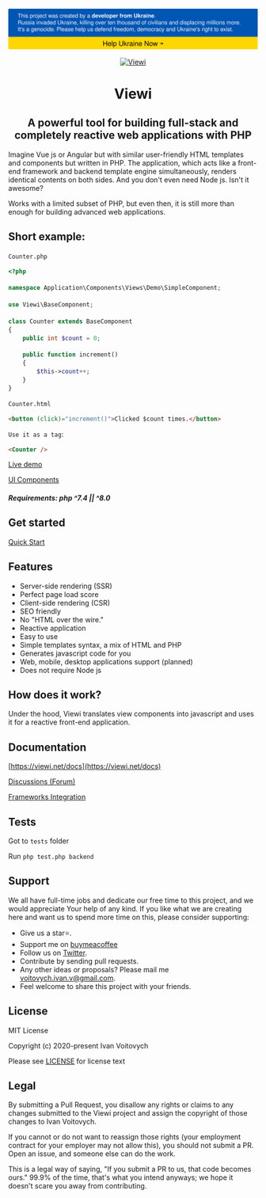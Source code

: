 [![Stand With Ukraine](https://raw.githubusercontent.com/vshymanskyy/StandWithUkraine/main/banner-direct-single.svg)](https://stand-with-ukraine.pp.ua)

<p align="center"><a href="https://github.com/viewi/viewi#logo"><img src="https://dev.viewi.net/logo-ua.svg" alt="Viewi" height="180"/></a></p>
<h1 align="center">Viewi</h1>
<h2 align="center">A powerful tool for building full-stack and completely reactive web applications with PHP</h2>

Imagine Vue js or Angular but with similar user-friendly HTML templates and components but written in PHP. The application, which acts like a front-end framework and backend template engine simultaneously, renders identical contents on both sides. And you don't even need Node js. Isn't it awesome?

Works with a limited subset of PHP, but even then, it is still more than enough for building advanced web applications.

Short example:
--------
`Counter.php`
```php
<?php

namespace Application\Components\Views\Demo\SimpleComponent;

use Viewi\BaseComponent;

class Counter extends BaseComponent
{
    public int $count = 0;

    public function increment()
    {
        $this->count++;
    }
}
```
`Counter.html` 
```html
<button (click)="increment()">Clicked $count times.</button>
```
`Use it as a tag`:
```html
<Counter />
```
[Live demo](https://viewi.net/)

[UI Components](https://ui.viewi.net/)

#### *Requirements: php ^7.4 || ^8.0*

Get started
-----------
[Quick Start](https://viewi.net/docs)

Features
----------------
- Server-side rendering (SSR)
- Perfect page load score
- Client-side rendering (CSR)
- SEO friendly
- No "HTML over the wire."
- Reactive application
- Easy to use
- Simple templates syntax, a mix of HTML and PHP
- Generates javascript code for you
- Web, mobile, desktop applications support (planned)
- Does not require Node js

## How does it work?

Under the hood, Viewi translates view components into javascript and uses it for a reactive front-end application.

## Documentation

[https://viewi.net/docs](https://viewi.net/docs)

[Discussions (Forum)](https://github.com/viewi/viewi/discussions)

[Frameworks Integration](https://viewi.net/docs/integrations)

## Tests

Got to `tests` folder

Run `php test.php backend`

Support
--------

We all have full-time jobs and dedicate our free time to this project, and we would appreciate Your help of any kind. If you like what we are creating here and want us to spend more time on this, please consider supporting:

 - Give us a star⭐.
 - Support me on [buymeacoffee](https://www.buymeacoffee.com/ivan.v)
 - Follow us on [Twitter](https://twitter.com/viewiphp).
 - Contribute by sending pull requests.
 - Any other ideas or proposals? Please mail me voitovych.ivan.v@gmail.com.
 - Feel welcome to share this project with your friends.


License
--------

MIT License

Copyright (c) 2020-present Ivan Voitovych

Please see [LICENSE](/LICENSE) for license text


Legal
------

By submitting a Pull Request, you disallow any rights or claims to any changes submitted to the Viewi project and assign the copyright of those changes to Ivan Voitovych.

If you cannot or do not want to reassign those rights (your employment contract for your employer may not allow this), you should not submit a PR. Open an issue, and someone else can do the work.

This is a legal way of saying, "If you submit a PR to us, that code becomes ours." 99.9% of the time, that's what you intend anyways; we hope it doesn't scare you away from contributing.
